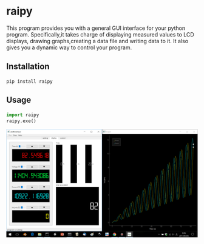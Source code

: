 # raipy

This program provides you with a general GUI interface for your python program.
Specifically,it takes charge of displaying measured values to LCD displays,
 drawing graphs,creating a data file and writing data to it.
 It also gives you a dynamic way to control your program. 

## Installation

	pip install raipy
	
## Usage

```python
import raipy
raipy.exe()
```

![](https://github.com/threemeninaboat3247/raipy/blob/master/raipy.png)
